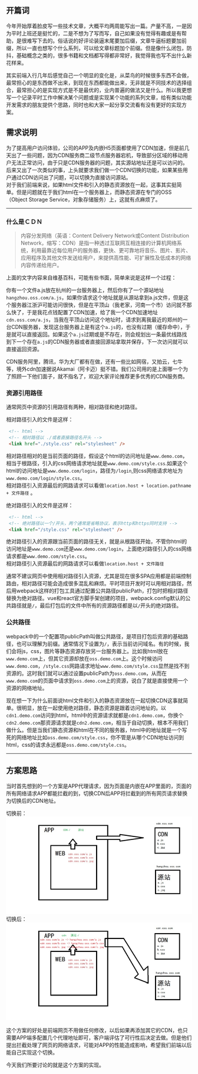 ## 开篇词

今年开始厚着脸皮写一些技术文章，大概平均两周能写出一篇。产量不高，一是因为平时上班还是挺忙的，二是不想为了写而写，自己如果没有觉得有趣或是有帮助，是很难写下去的。俗话说的好评论装逼末尾要加后缀，文章牛逼标题要加前缀，所以一直也想写个什么系列，可以给文章标题加个前缀。但是像什么闭包，防抖，基础概念之类的，很多书籍和文档都写得都非常好，我觉得我也写不出什么新花样来。 

其实前端入行几年后感觉自己一个明显的变化是，从菜鸟的时候很多东西不会做，最常担心的是东西做不出来，到现在东西都能做出来，无非就是不同技术的选择组合，最常担心的是实现方式是不是最优的，业内普遍的做法又是什么。所以我更想写一个记录平时工作中解决某个问题或是实现某个功能的系列文章，给有类似功能开发需求的朋友提供个思路，同时也和大家一起分享交流看有没有更好的实现方案。

## 需求说明

为了提高用户访问体验，公司的APP及内嵌H5页面都使用了CDN加速，但是前几天出了一些问题，因为CDN服务商二级节点服务器宕机，导致部分区域的移动用户无法正常访问，由于只是CDN服务器的问题，其实源站地址还是可以访问的。后来又出了一次类似的事，上头就要求我们做一个CDN切换的功能，如果某些用户通过CDN访问出了问题，可以切换为直接访问源站。    
对于我们前端来说，如果html文件和引入的静态资源放在一起，这事其实挺简单。但是问题就在于我们html在一个服务器上，而静态资源在专门的OSS（Object Storage Service，对象存储服务）上，这就有点麻烦了。
____

### 什么是ＣＤＮ

>内容分发网络（英语：Content Delivery Network或Content Distribution Network，缩写：CDN）是指一种透过互联网互相连接的计算机网络系统，利用最靠近每位用户的服务器，更快、更可靠地将音乐、图片、影片、应用程序及其他文件发送给用户，来提供高性能、可扩展性及低成本的网络内容传递给用户。  

上面的文字内容来自维基百科，可能有些书面，简单来说是这样一个过程：  

你有一个文件a.js放在杭州的一台服务器上，然后你有了一个源站地址`hangzhou.oss.com/a.js`，如果你请求这个地址就是从源站拿到a.js文件，但是这个服务器江浙沪可能访问很快，但是在平顶山（我老家，河南一个市）访问就不那么快了，于是我花点钱配置了CDN加速，给了我一个CDN加速地址`cdn.oss.com/a.js`，当我在平顶山访问这个地址时，请求到离我最近的郑州的一台CDN服务器，发现这台服务器上是有这个`a.js`的，也没有过期（缓存命中），于是就可以直接返回。如果这个`a.js`过期或是不存在，则会规划出一条最优线路找到下一个存在`a.js`的CDN服务器或者直接回源站拿取并保存，下一次访问就可以直接返回资源。

CDN服务阿里，腾讯，华为大厂都有在做，还有一些比如网宿，又拍云，七牛等，境外cdn加速据说Akamai（阿卡迈）挺不错。我们公司用的是上面哪一个为了照顾一下他们面子，就不指名了，欢迎大家评论推荐更多优秀的CDN服务商。

### 资源引用路径

通常网页中资源的引用路径有两种，相对路径和绝对路径。

相对路径引入的文件是这样：

```html 
 <!-- html -->
 <!-- 相对路径以 ./或者直接路径名开头 -->
 <link href="./style.css" rel="stylesheet" /> 
```
相对路径相对的是当前页面的路径，假设这个html的访问地址是`www.demo.com`，相当于根路径，引入的css网络请求地址就是`www.demo.com/style.css`.如果这个html的访问地址是`www.demo.com/login`，路径为`/login`,则css网络请求地址为`www.demo.com/login/style.css`。   
相对路径引入资源最后的网路请求可以看做`location.host + location.pathname + 文件路径` 。

绝对路径引入的文件是这样：

```html 
 <!-- html -->
 <!-- 绝对路径以一个/开头，两个通常是省略协议，表示http和https同时支持 -->
 <link href="/style.css" rel="stylesheet" /> 
```
绝对路径引入的资源跟当前页面的路径无关，就是从根路径开始，不管你html的访问地址是`www.demo.com`还是`www.demo.com/login`，上面绝对路径引入的css网络请求都是`www.demo.com/style.css`。  
相对路径引入资源最后的网路请求可以看做`location.host + 文件路径` 

通常不建议网页中使用相对路径引入资源，尤其是现在很多SPA应用都是前端控制路由，相对路径可能会造成很多混乱和麻烦。平时项目开发时可以用相对路径，然后用webpack这样的打包工具通过配置公共路径publicPath，打包时把相对路径替换为绝对路径。vue和react官方脚手架创建的项目，webpack.config默认的公共路径就是`/`，最后打包后的文件中所有的资源路径都是以`/`开头的绝对路径。

### 公共路径
webpack中的一个配置项publicPath叫做公共路径，是项目打包后资源的基础路径，也可以理解为前缀。通常情况下设置为`/`，表示当前访问域名。有的时候，我们会将js，css，图片等静态资源存放另一台服务器上。比如我html放在`www.demo.com`上，但其它资源却放在`oss.demo.com`上。这个时候访问`www.demo.com`，`/style.css`网路请求地址`www.demo.com/style.css`显然是找不到资源的。这时我们就可以通过设置publicPath为`oss.demo.com`，从而在`www.demo.com`的页面中请求到`oss.demo.com`上的资源，说白了就是直接使用一个资源的网络地址。

现在想一下为什么前面说html文件和引入的静态资源放在一起切换CDN这事就简单。很明显，放在一起使用绝对路径，静态资源是跟着访问地址的。以`cdn1.demo.com`访问到html，html中的资源请求就都是`cdn1.demo.com`，你换个`cdn2.demo.com`那资源请求就是`cdn2.demo.com`，相当于自动切换，根本不用我们做什么。但是当我们静态资源和html在不同的服务器，html中的地址就是一个写死的网络地址比如`oss.demo.com/style.css`，你不管是从哪个CDN地址访问到html，css的请求永远都是`oss.demo.com/style.css`。
____

<!-- 对于我们前端项目来说就是将网页中css，js，图片，视频等所有资源请求换掉，API接口如果有需要也可以换掉，但一般来说API接口切换还是比较简单的。 -->

## 方案思路

当时首先想到的一个方案是APP代理请求，因为页面是内嵌在APP里面的，页面的所有网络请求APP都能拦截的到，切换CDN后APP将拦截到的所有网页请求替换为切换后的CDN地址。

切换前：
![](./image/1-1.jpg)
切换后：
![](./image/1-2.jpg)

这个方案的好处是前端网页不用做任何修改，以后如果再添加其它的CDN，也只需要APP端多配置几个代理地址即可，客户端评估了可行性后决定去做。但是他们提出拦截处理了网页的网络请求，可能对APP的性能造成影响，希望我们前端以后能自己实现这个切换。

今天我们所要讨论的就是这个方案的实现。


